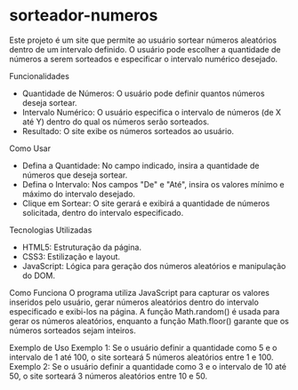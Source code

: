 # sorteador-numeros

Este projeto é um site que permite ao usuário sortear números aleatórios dentro de um intervalo definido. O usuário pode escolher a quantidade de números a serem sorteados e especificar o intervalo numérico desejado.

Funcionalidades
* Quantidade de Números: O usuário pode definir quantos números deseja sortear.
* Intervalo Numérico: O usuário especifica o intervalo de números (de X até Y) dentro do qual os números serão sorteados.
* Resultado: O site exibe os números sorteados ao usuário.
  
Como Usar
* Defina a Quantidade: No campo indicado, insira a quantidade de números que deseja sortear.
* Defina o Intervalo: Nos campos "De" e "Até", insira os valores mínimo e máximo do intervalo desejado.
* Clique em Sortear: O site gerará e exibirá a quantidade de números solicitada, dentro do intervalo especificado.

Tecnologias Utilizadas
* HTML5: Estruturação da página.
* CSS3: Estilização e layout.
* JavaScript: Lógica para geração dos números aleatórios e manipulação do DOM.

Como Funciona
O programa utiliza JavaScript para capturar os valores inseridos pelo usuário, gerar números aleatórios dentro do intervalo especificado e exibi-los na página. A função Math.random() é usada para gerar os números aleatórios, enquanto a função Math.floor() garante que os números sorteados sejam inteiros.

Exemplo de Uso
Exemplo 1: Se o usuário definir a quantidade como 5 e o intervalo de 1 até 100, o site sorteará 5 números aleatórios entre 1 e 100.
Exemplo 2: Se o usuário definir a quantidade como 3 e o intervalo de 10 até 50, o site sorteará 3 números aleatórios entre 10 e 50.
